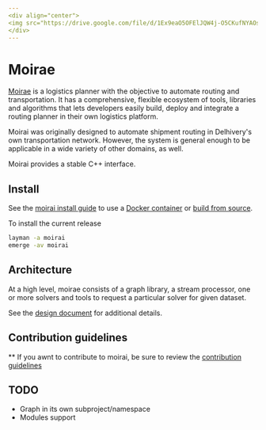 ```yaml
---
<div align="center">
<img src="https://drive.google.com/file/d/1Ex9eaO5OFElJQW4j-O5CKufNYAOssxTz/view?usp=sharing">
</div>
---
```


# Moirae

[Moirae](https://github.com/delhivery/moirai) is a logistics planner with the
objective to automate routing and transportation. It has a comprehensive,
flexible ecosystem of tools, libraries and algorithms that lets developers easily
build, deploy and integrate a routing planner in their own logistics platform.

Moirai was originally designed to automate shipment routing in Delhivery's own
transportation network. However, the system is general enough to be applicable in
a wide variety of other domains, as well.

Moirai provides a stable C++ interface.

## Install

See the [moirai install guide](Install.md) to use a [Docker container](Docker.md)
or [build from source](Build.md).

To install the current release

```bash
layman -a moirai
emerge -av moirai
```

## Architecture

At a high level, moirae consists of a graph library, a stream processor, one or
more solvers and tools to request a particular solver for given dataset.

See the [design document](Architecture.md) for additional details.

## Contribution guidelines

\*\* If you awnt to contribute to moirai, be sure to review the
[contribution guidelines](Contributing.md)

## TODO

- Graph in its own subproject/namespace
- Modules support
